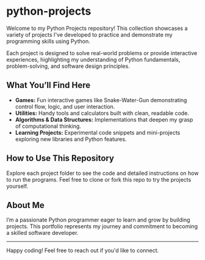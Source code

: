 # python-projects

Welcome to my Python Projects repository! This collection showcases a variety of projects I've developed to practice and demonstrate my programming skills using Python. 

Each project is designed to solve real-world problems or provide interactive experiences, highlighting my understanding of Python fundamentals, problem-solving, and software design principles.

## What You’ll Find Here

- **Games:** Fun interactive games like Snake-Water-Gun demonstrating control flow, logic, and user interaction.
- **Utilities:** Handy tools and calculators built with clean, readable code.
- **Algorithms & Data Structures:** Implementations that deepen my grasp of computational thinking.
- **Learning Projects:** Experimental code snippets and mini-projects exploring new libraries and Python features.

## How to Use This Repository

Explore each project folder to see the code and detailed instructions on how to run the programs. Feel free to clone or fork this repo to try the projects yourself.

## About Me

I’m a passionate Python programmer eager to learn and grow by building projects. This portfolio represents my journey and commitment to becoming a skilled software developer.

---

Happy coding! Feel free to reach out if you'd like to connect.


